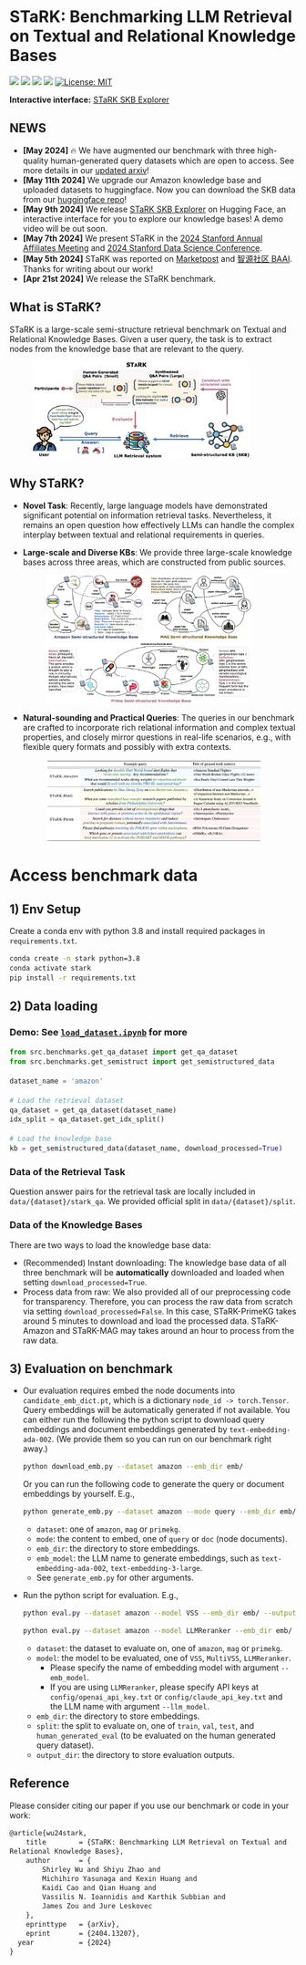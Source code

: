 
<h1 align="left">
    STaRK: Benchmarking LLM Retrieval on Textual and Relational Knowledge Bases
</h1>

<div align="left">

[![](https://img.shields.io/badge/paper-pink?style=plastic&logo=GitBook)](https://arxiv.org/abs/2404.13207)
[![](https://img.shields.io/badge/-github-green?style=plastic&logo=github)](https://github.com/snap-stanford/stark) 
[![](https://img.shields.io/badge/-Linkedin-blue?style=plastic&logo=Linkedin)](https://www.linkedin.com/posts/leskovec_reduce-llm-hallucinations-with-rag-over-textual-activity-7190745116339302401-da4n?utm_source=share&utm_medium=member_desktop) 
[![](https://img.shields.io/badge/-Twitter-cyan?style=plastic&logo=Twitter)](https://twitter.com/ShirleyYXWu/status/1784970920383402433) 
[![License: MIT](https://img.shields.io/badge/License-MIT-yellow.svg)](https://opensource.org/licenses/MIT)
</div>


**Interactive interface:** [STaRK SKB Explorer](https://huggingface.co/spaces/snap-stanford/SKB-Explorer)

## NEWS
- **[May 2024]** 🔥 We have augmented our benchmark with three high-quality human-generated query datasets which are open to access. See more details in our [updated arxiv](https://arxiv.org/abs/2404.13207)! 
- **[May 11th 2024]** We upgrade our Amazon knowledge base and uploaded datasets to huggingface. Now you can download the SKB data from our [huggingface repo](https://huggingface.co/snap-stanford/STaRK-Dataset)!
- **[May 9th 2024]** We release [STaRK SKB Explorer](https://huggingface.co/spaces/snap-stanford/SKB-Explorer) on Hugging Face, an interactive interface for you to explore our knowledge bases! A demo video will be out soon.
- **[May 7th 2024]** We present STaRK in the [2024 Stanford Annual Affiliates Meeting](https://forum.stanford.edu/events/2024-annual-affiliates-meeting/day-3-ai-health-and-data-science-applications-workshop) and [2024 Stanford Data Science Conference](https://datascience.stanford.edu/2024-stanford-data-science-conference).
- **[May 5th 2024]** STaRK was reported on [Marketpost](https://www.marktechpost.com/2024/05/01/researchers-from-stanford-and-amazon-developed-stark-a-large-scale-semi-structure-retrieval-ai-benchmark-on-textual-and-relational-knowledge-bases/) and [智源社区 BAAI](https://hub.baai.ac.cn/paper/6841fd6f-1eca-41c4-a432-5f2d845ac167). Thanks for writing about our work!
- **[Apr 21st 2024]** We release the STaRK benchmark.

## What is STaRK?
STaRK is a large-scale semi-structure retrieval benchmark on Textual and Relational Knowledge Bases. Given a user query, the task is to extract nodes from the knowledge base that are relevant to the query. 


<figure class="center-figure">
    <img src="media/overview.jpg" width="90%">
</figure>



## Why STaRK?
- **Novel Task**: Recently, large language models have demonstrated significant potential on information retrieval tasks. Nevertheless, it remains an open
question how effectively LLMs can handle the complex interplay between textual and relational
requirements in queries.

- **Large-scale and Diverse KBs**: We provide three large-scale knowledge bases across three areas, which are constructed from public sources.

    <figure class="center-figure"> <img src="media/kb.jpg" width="90%"></figure> 

- **Natural-sounding and Practical Queries**: The queries in our benchmark are crafted to incorporate rich relational information and complex textual properties, and closely mirror questions in real-life scenarios, e.g., with flexible query formats and possibly with extra contexts.

    <figure class="center-figure"> <img src="media/questions.jpg" width="95%"></figure> 


# Access benchmark data

## 1) Env Setup
Create a conda env with python 3.8 and install required packages in `requirements.txt`.
```bash
conda create -n stark python=3.8 
conda activate stark
pip install -r requirements.txt
```

## 2) Data loading 

### Demo: See [`load_dataset.ipynb`](https://github.com/snap-stanford/stark/blob/main/load_dataset.ipynb) for more
```python
from src.benchmarks.get_qa_dataset import get_qa_dataset
from src.benchmarks.get_semistruct import get_semistructured_data

dataset_name = 'amazon'

# Load the retrieval dataset
qa_dataset = get_qa_dataset(dataset_name)
idx_split = qa_dataset.get_idx_split()

# Load the knowledge base
kb = get_semistructured_data(dataset_name, download_processed=True)
```

### Data of the Retrieval Task

Question answer pairs for the retrieval task are locally included in `data/{dataset}/stark_qa`. We provided official split in `data/{dataset}/split`.


### Data of the Knowledge Bases

There are two ways to load the knowledge base data:
- (Recommended) Instant downloading: The knowledge base data of all three benchmark will be **automatically** downloaded and loaded when setting `download_processed=True`. 
- Process data from raw: We also provided all of our preprocessing code for transparency. Therefore, you can process the raw data from scratch via setting `download_processed=False`. In this case, STaRK-PrimeKG takes around 5 minutes to download and load the processed data. STaRK-Amazon and STaRK-MAG may takes around an hour to process from the raw data.

## 3) Evaluation on benchmark
- Our evaluation requires embed the node documents into `candidate_emb_dict.pt`, which is a dictionary `node_id -> torch.Tensor`. Query embeddings will be automatically generated if not available. You can either run the following the python script to download query embeddings and document embeddings generated by `text-embedding-ada-002`. (We provide them so you can run on our benchmark right away.)
    ```bash
    python download_emb.py --dataset amazon --emb_dir emb/
    ```
    
    Or you can run the following code to generate the query or document embeddings by yourself. E.g.,
    ```bash
    python generate_emb.py --dataset amazon --mode query --emb_dir emb/ --emb_model text-embedding-ada-002
    ```
    - `dataset`: one of `amazon`, `mag` or `primekg`.
    - `mode`: the content to embed, one of `query` or `doc` (node documents).
    - `emb_dir`: the directory to store embeddings.
    - `emb_model`: the LLM name to generate embeddings, such as `text-embedding-ada-002`, `text-embedding-3-large`.
    - See `generate_emb.py` for other arguments.

- Run the python script for evaluation. E.g.,
    ```bash
    python eval.py --dataset amazon --model VSS --emb_dir emb/ --output_dir output/ --emb_model text-embedding-ada-002 --split test --save_pred 
    ```

    ```bash
    python eval.py --dataset amazon --model LLMReranker --emb_dir emb/ --output_dir output/  --emb_model text-embedding-ada-002 --split test --llm_model gpt-4-1106-preview --save_pred
    ```

    - `dataset`: the dataset to evaluate on, one of  `amazon`, `mag` or `primekg`.
    - `model`: the model to be evaluated, one of `VSS`, `MultiVSS`, `LLMReranker`. 
        - Please specify the name of embedding model with argument `--emb_model`.
        - If you are using `LLMReranker`, please specify API keys at `config/openai_api_key.txt` or `config/claude_api_key.txt` and the LLM name with argument `--llm_model`.
    - `emb_dir`: the directory to store embeddings.
    - `split`: the split to evaluate on, one of `train`, `val`, `test`, and `human_generated_eval` (to be evaluated on the human generated query dataset).
    - `output_dir`: the directory to store evaluation outputs.


## Reference 

Please consider citing our paper if you use our benchmark or code in your work:
```
@article{wu24stark,
    title        = {STaRK: Benchmarking LLM Retrieval on Textual and Relational Knowledge Bases},
    author       = {
        Shirley Wu and Shiyu Zhao and 
        Michihiro Yasunaga and Kexin Huang and 
        Kaidi Cao and Qian Huang and 
        Vassilis N. Ioannidis and Karthik Subbian and 
        James Zou and Jure Leskovec
    },
    eprinttype   = {arXiv},
    eprint       = {2404.13207},
  year           = {2024}
}
```
